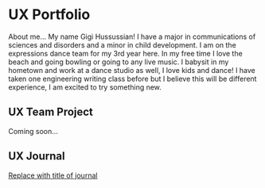 # UX Portfolio 

About me... My name Gigi Hussussian! I have a major in communications of sciences and disorders and a minor in child development. I am on the expressions dance team for my 3rd year here. In my free time I love the beach and going bowling or going to any live music. I babysit in my hometown and work at a dance studio as well, I love kids and dance! I have taken one engineering writing class before but I believe this will be different experience, I am excited to try something new. 

## UX Team Project

Coming soon... 

## UX Journal

[Replace with title of journal](j01/)
